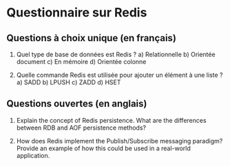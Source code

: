 # Questionnaire sur Redis

## Questions à choix unique (en français)

1. Quel type de base de données est Redis ?
   a) Relationnelle
   b) Orientée document
   c) En mémoire
   d) Orientée colonne

2. Quelle commande Redis est utilisée pour ajouter un élément à une liste ?
   a) SADD
   b) LPUSH
   c) ZADD
   d) HSET

## Questions ouvertes (en anglais)

1. Explain the concept of Redis persistence. What are the differences between RDB and AOF persistence methods?

2. How does Redis implement the Publish/Subscribe messaging paradigm? Provide an example of how this could be used in a real-world application.

